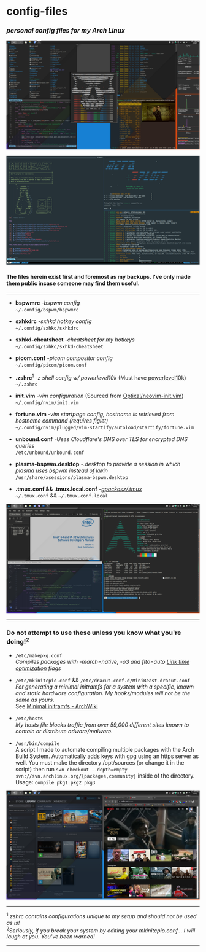 # **config-files**
### *personal config files for my Arch Linux*

![desktop](screenshots/desktop.png)


![tmux](screenshots/tmux.png)

#### The files herein exist first and foremost as my backups. I've only made them public incase someone may find them useful.  
___
- **bspwmrc** *-bspwm config*  
`~/.config/bspwm/bspwmrc` 
 
- **sxhkdrc** *-sxhkd hotkey config*  
`~/.config/sxhkd/sxhkdrc`

- **sxhkd-cheatsheet** *-cheatsheet for my hotkeys*  
`~/.config/sxhkd/sxhkd-cheatsheet`

- **picom.conf** *-picom compositor config*  
`~/.config/picom/picom.conf`

- **.zshrc**<sup>1</sup> *-z shell config w/ powerlevel10k* (Must have [powerlevel10k](https://github.com/romkatv/powerlevel10k))  
`~/.zshrc`

- **init.vim** *-vim configuration* (Sourced from [Optixal/neovim-init.vim](https://github.com/Optixal/neovim-init.vim))    
`~/.config/nvim/init.vim`

- **fortune.vim** *-vim startpage config, hostname is retrieved from hostname command (requires figlet)*  
`~/.config/nvim/plugged/vim-startify/autoload/startify/fortune.vim`

- **unbound.conf** *-Uses Cloudflare's DNS over TLS for encrypted DNS queries*  
`/etc/unbound/unbound.conf`

- **plasma-bspwm.desktop** *-.desktop to provide a session in which plasma uses bspwm instead of kwin*  
`/usr/share/xsessions/plasma-bspwm.desktop`  

- **.tmux.conf && .tmux.local.conf** *-[gpackosz/.tmux](https://github.com/gpakosz/.tmux)*  
`~/.tmux.conf` && `~/.tmux.conf.local`  

![desktop2](screenshots/desktop2.png)
___
### **Do not attempt to use these unless you know what you're doing!**<sup>2</sup>

- `/etc/makepkg.conf`  
*Compiles packages with -march=native, -o3 and flto=auto [Link time optimization](https://www.phoronix.com/scan.php?page=news_item&px=OpenSUSE-Tumbleweed-LTO) flags*

- `/etc/mkinitcpio.conf` && `/etc/dracut.conf.d/MiniBeast-dracut.conf`  
*For generating a minimal initramfs for a system with a specific, known and static hardware configuration. My hooks/modules will not be the same as yours.*   
See [Minimal initramfs - ArchWiki](https://wiki.archlinux.org/index.php/Minimal_initramfs)

- `/etc/hosts`  
*My hosts file blocks traffic from over 59,000 different sites known to contain or distribute adware/malware.*  

- `/usr/bin/compile`  
A script I made to automate compiling multiple packages with the Arch Build System. Automatically adds keys with gpg using an https server as well. You must make the directory /opt/sources (or change it in the script) then run `svn checkout --depth=empty svn://svn.archlinux.org/{packages,community}` inside of the directory.  
Usage: `compile pkg1 pkg2 pkg3`  

![desktop3](screenshots/desktop3.png)
___
<sup>1</sup>*.zshrc contains configurations unique to my setup and should not be used as is!*  
<sup>2</sup>*Seriously, if you break your system by editing your mkinitcpio.conf... I will laugh at you. You've been warned!*
___
